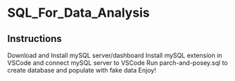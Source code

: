 # SQL_For_Data_Analysis

## Instructions

Download and Install mySQL server/dashboard
Install mySQL extension in VSCode and connect mySQL server to VSCode
Run parch-and-posey.sql to create database and populate with fake data
Enjoy!